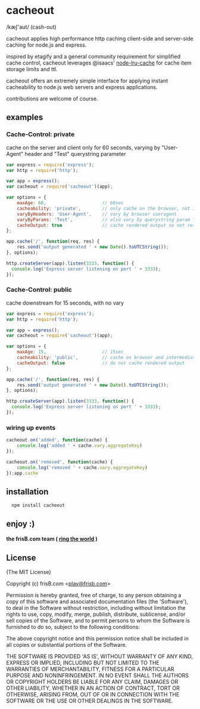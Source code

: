 cacheout
===

/kæʃ'aʊt/ (cash-out)

cacheout applies high performance http caching client-side and server-side caching for node.js and express.

inspired by etagify and a general community requirement for simplified cache control, cacheout leverages @isaacs' [node-lru-cache](https://github.com/isaacs/node-lru-cache) for cache item storage limits and ttl.

cacheout offers an extremely simple interface for applying instant cacheability to node.js web servers and express applications.

contributions are welcome of course.

## examples

### Cache-Control: private

cache on the server and client only for 60 seconds, varying by "User-Agent" header and "Test" querystring parameter

``` js
var express = require('express');
var http = require('http');

var app = express();
var cacheout = require('cacheout')(app);

var options = {
    maxAge: 60,                     // 60sec
    cacheability: 'private',        // only cache on the browser, not intermediate proxies
    varyByHeaders: 'User-Agent',    // vary by browser useragent
    varyByParams: 'Test',           // also vary by querystring param Test
    cacheOutput: true               // cache rendered output so not re-rendered for the next <maxAge> seconds
};

app.cache('/', function(req, res) {
    res.send('output generated ' + new Date().toUTCString());
}, options);

http.createServer(app).listen(3333, function() {
  console.log('Express server listening on port ' + 3333);
});
```


### Cache-Control: public

cache downstream for 15 seconds, with no vary

``` js
var express = require('express');
var http = require('http');

var app = express();
var cacheout = require('cacheout')(app);

var options = {
    maxAge: 15,                     // 15sec
    cacheability: 'public',         // cache on browser and intermediate proxies
    cacheOutput: false              // do not cache rendered output
};

app.cache('/', function(req, res) {
    res.send('output generated ' + new Date().toUTCString());
}, options);

http.createServer(app).listen(3333, function() {
  console.log('Express server listening on port ' + 3333);
});
```

### wiring up events

``` js
cacheout.on('added', function(cache) {
    console.log('added ' + cache.vary.aggregateKey)
});

cacheout.on('removed', function(cache) {
    console.log('removed ' + cache.vary.aggregateKey)
});app.cache
```

## installation

```
  npm install cacheout
```

## enjoy :)

#### the frisB.com team ( [ring the world](http://www.frisb.com "frisB.com") )


## License

(The MIT License)

Copyright (c) frisB.com &lt;play@frisb.com&gt;

Permission is hereby granted, free of charge, to any person obtaining
a copy of this software and associated documentation files (the
'Software'), to deal in the Software without restriction, including
without limitation the rights to use, copy, modify, merge, publish,
distribute, sublicense, and/or sell copies of the Software, and to
permit persons to whom the Software is furnished to do so, subject to
the following conditions:

The above copyright notice and this permission notice shall be
included in all copies or substantial portions of the Software.

THE SOFTWARE IS PROVIDED 'AS IS', WITHOUT WARRANTY OF ANY KIND,
EXPRESS OR IMPLIED, INCLUDING BUT NOT LIMITED TO THE WARRANTIES OF
MERCHANTABILITY, FITNESS FOR A PARTICULAR PURPOSE AND NONINFRINGEMENT.
IN NO EVENT SHALL THE AUTHORS OR COPYRIGHT HOLDERS BE LIABLE FOR ANY
CLAIM, DAMAGES OR OTHER LIABILITY, WHETHER IN AN ACTION OF CONTRACT,
TORT OR OTHERWISE, ARISING FROM, OUT OF OR IN CONNECTION WITH THE
SOFTWARE OR THE USE OR OTHER DEALINGS IN THE SOFTWARE.